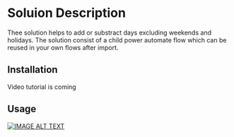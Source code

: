 # Soluion Description

Thee solution helps to add or substract days excluding weekends and holidays. The solution consist of a child power automate flow which can be reused in your own flows after import.

## Installation

Video tutorial is coming

## Usage

[![IMAGE ALT TEXT](http://img.youtube.com/vi/zPKEGT03AZE/0.jpg)](http://www.youtube.com/watch?v=zPKEGT03AZE "Power Automate: add days excluding weekends and holidays")

